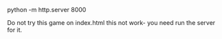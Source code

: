 python -m http.server 8000

Do not try this game on index.html this not work-
you need run the server for it.

